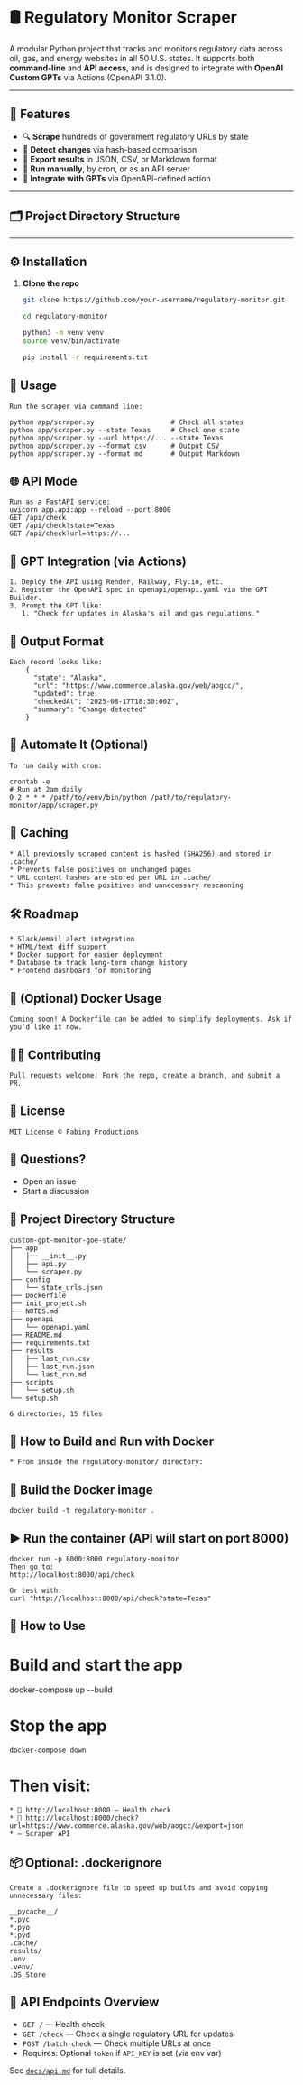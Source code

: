 # 🛢️ Regulatory Monitor Scraper

A modular Python project that tracks and monitors regulatory data across oil, gas, and energy websites in all 50 U.S. states. It supports both **command-line** and **API access**, and is designed to integrate with **OpenAI Custom GPTs** via Actions (OpenAPI 3.1.0).

---

## 🚀 Features

- 🔍 **Scrape** hundreds of government regulatory URLs by state
- 🧠 **Detect changes** via hash-based comparison
- 🧾 **Export results** in JSON, CSV, or Markdown format
- 🧪 **Run manually**, by cron, or as an API server
- 🤖 **Integrate with GPTs** via OpenAPI-defined action

---

## 🗂️ Project Directory Structure
---

## ⚙️ Installation

1. **Clone the repo**
   ```bash
   git clone https://github.com/your-username/regulatory-monitor.git
   
   cd regulatory-monitor
   
   python3 -m venv venv
   source venv/bin/activate
   
   pip install -r requirements.txt

## 🧪 Usage
    Run the scraper via command line:
    
    python app/scraper.py                   # Check all states
    python app/scraper.py --state Texas     # Check one state
    python app/scraper.py --url https://... --state Texas
    python app/scraper.py --format csv      # Output CSV
    python app/scraper.py --format md       # Output Markdown

## 🌐 API Mode

    Run as a FastAPI service:
    uvicorn app.api:app --reload --port 8000
    GET /api/check
    GET /api/check?state=Texas
    GET /api/check?url=https://...

## 🤖 GPT Integration (via Actions)
    1. Deploy the API using Render, Railway, Fly.io, etc.
    2. Register the OpenAPI spec in openapi/openapi.yaml via the GPT Builder.
    3. Prompt the GPT like:
       1. "Check for updates in Alaska's oil and gas regulations."

## 📄 Output Format
    Each record looks like:
        {
          "state": "Alaska",
          "url": "https://www.commerce.alaska.gov/web/aogcc/",
          "updated": true,
          "checkedAt": "2025-08-17T18:30:00Z",
          "summary": "Change detected"
        }

## 📅 Automate It (Optional)
    To run daily with cron:

    crontab -e
    # Run at 2am daily
    0 2 * * * /path/to/venv/bin/python /path/to/regulatory-monitor/app/scraper.py

## 🧼 Caching
    * All previously scraped content is hashed (SHA256) and stored in .cache/
    * Prevents false positives on unchanged pages
    * URL content hashes are stored per URL in .cache/
    * This prevents false positives and unnecessary rescanning

## 🛠️ Roadmap
    * Slack/email alert integration
    * HTML/text diff support
    * Docker support for easier deployment
    * Database to track long-term change history
    * Frontend dashboard for monitoring

## 🐳 (Optional) Docker Usage
    Coming soon! A Dockerfile can be added to simplify deployments. Ask if you'd like it now.

## 👨‍💻 Contributing
    Pull requests welcome! Fork the repo, create a branch, and submit a PR.

## 📄 License
    MIT License © Fabing Productions

## 🙋 Questions?
   * Open an issue
   * Start a discussion
  
## 📁 Project Directory Structure

```
custom-gpt-monitor-goe-state/
├── app
│   ├── __init__.py
│   ├── api.py
│   └── scraper.py
├── config
│   └── state_urls.json
├── Dockerfile
├── init_project.sh
├── NOTES.md
├── openapi
│   └── openapi.yaml
├── README.md
├── requirements.txt
├── results
│   ├── last_run.csv
│   ├── last_run.json
│   └── last_run.md
├── scripts
│   └── setup.sh
└── setup.sh

6 directories, 15 files
```

## 🧪 How to Build and Run with Docker
    * From inside the regulatory-monitor/ directory:

## 🔨 Build the Docker image
```
docker build -t regulatory-monitor .
```

## ▶️ Run the container (API will start on port 8000)
```
docker run -p 8000:8000 regulatory-monitor
Then go to:
http://localhost:8000/api/check

Or test with:
curl "http://localhost:8000/api/check?state=Texas"
```

## 🚀 How to Use
# Build and start the app
docker-compose up --build

# Stop the app
```
docker-compose down
```

# Then visit:
    * 📡 http://localhost:8000 — Health check
    * 📡 http://localhost:8000/check?url=https://www.commerce.alaska.gov/web/aogcc/&export=json 
    * — Scraper API

## 📦 Optional: .dockerignore
```
Create a .dockerignore file to speed up builds and avoid copying unnecessary files:

__pycache__/
*.pyc
*.pyo
*.pyd
.cache/
results/
.env
.venv/
.DS_Store
```

## 📡 API Endpoints Overview

- `GET /` — Health check
- `GET /check` — Check a single regulatory URL for updates
- `POST /batch-check` — Check multiple URLs at once
- Requires: Optional `token` if `API_KEY` is set (via env var)

See [`docs/api.md`](docs/api.md) for full details.
